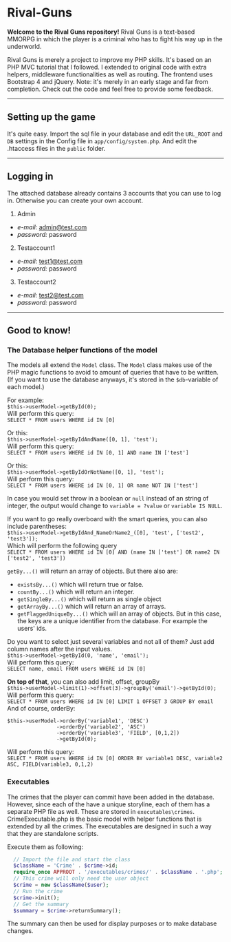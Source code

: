 # Rival-Guns

**Welcome to the Rival Guns repository!** 
Rival Guns is a text-based MMORPG in which the player is a criminal who has to fight his way up in the underworld.

Rival Guns is merely a project to improve my PHP skills. It's based on an PHP MVC tutorial that I followed. I extended to original code with extra helpers, middleware functionalities as well as routing.
The frontend uses Bootstrap 4 and jQuery.
Note: it's merely in an early stage and far from completion. Check out the code and feel free to provide some feedback.
___

## Setting up the game

It's quite easy. Import the sql file in your database and edit the `URL_ROOT` and `DB` settings in the Config file in `app/config/system.php`. And edit the .htaccess files in the `public` folder.
___

## Logging in
The attached database already contains 3 accounts that you can use to log in. Otherwise you can create your own account.
1. Admin
  - *e-mail:* admin@test.com
  - *password:* password
2. Testaccount1
  - *e-mail:* test1@test.com
  - *password:* password
3. Testaccount2
  - *e-mail:* test2@test.com
  - *password:* password
___
 
 ## Good to know!
 ### The Database helper functions of the model
 The models all extend the `Model` class. The `Model` class makes use of the PHP magic functions to avoid to amount of queries that have to be written. (If you want to use the database anyways, it's stored in the `$db`-variable of each model.)
 
 For example:<br/>
 `$this->userModel->getById(0);`<br/>
 Will perform this query:<br/>
 `SELECT * FROM users WHERE id IN [0]`<br/>
 
 
 
 Or this:<br/>
  `$this->userModel->getByIdAndName([0, 1], 'test');`<br/>
 Will perform this query:<br/>
 `SELECT * FROM users WHERE id IN [0, 1] AND name IN ['test']`<br/>
 
 
 Or this:<br/>
  `$this->userModel->getByIdOrNotName([0, 1], 'test');`<br/>
 Will perform this query:<br/>
 `SELECT * FROM users WHERE id IN [0, 1] OR name NOT IN ['test']`<br/>
 
 
 
 In case you would set throw in a boolean or `null` instead of an string of integer, the output would change to `variable = ?value` or `variable IS NULL`.
 
 
 
 If you want to go really overboard with the smart queries, you can also include parentheses:<br/>
  `$this->userModel->getByIdAnd_NameOrName2_([0], 'test', ['test2', 'test3']);`<br/>
  Which will perform the following query<br/>
  `SELECT * FROM users WHERE id IN [0] AND (name IN ['test'] OR name2 IN ['test2', 'test3'])`
  
  
  
  `getBy...()` will return an array of objects. But there also are:
  - `existsBy...()` which will return true or false.
  - `countBy...()` which will return an integer.
  - `getSingleBy...()` which will return as single object  
  - `getArrayBy...()` which will return an array of arrays.
  - `getFlaggedUniqueBy...()` which will an array of objects. But in this case, the keys are a unique identifier from the database. For example the users' ids.
 
 
 
 Do you want to select just several variables and not all of them? Just add column names after the input values.<br/>
 `$this->userModel->getById(0, 'name', 'email');`<br/>
 Will perform this query:<br/>
 `SELECT name, email FROM users WHERE id IN [0]`<br/>
 
 
 
 **On top of that**, you can also add limit, offset, groupBy<br/>
  `$this->userModel->limit(1)->offset(3)->groupBy('email')->getById(0);`<br/>
 Will perform this query:<br/>
 `SELECT * FROM users WHERE id IN [0] LIMIT 1 OFFSET 3 GROUP BY email`<br/>
 And of course, orderBy:<br/>
```
$this->userModel->orderBy('variable1', 'DESC')
                ->orderBy('variable2', 'ASC')
                ->orderBy('variable3', 'FIELD', [0,1,2])
                ->getById(0);
 ```
 Will perform this query:<br/>
 `SELECT * FROM users WHERE id IN [0] ORDER BY variable1 DESC, variable2 ASC, FIELD(variable3, 0,1,2)`


### Executables
The crimes that the player can commit have been added in the database. However, since each of the have a unique storyline, each of them has a separate PHP file as well. These are stored in `executables\crimes`. CrimeExecutable.php is the basic model with helper functions that is extended by all the crimes. The executables are designed in such a way that they are standalone scripts.


Execute them as following:
```php
  // Import the file and start the class
  $className = 'Crime' . $crime->id;
  require_once APPROOT . '/executables/crimes/' . $className . '.php';
  // This crime will only need the user object
  $crime = new $className($user);
  // Run the crime
  $crime->init();
  // Get the summary
  $summary = $crime->returnSummary();
```

The summary can then be used for display purposes or to make database changes. 
